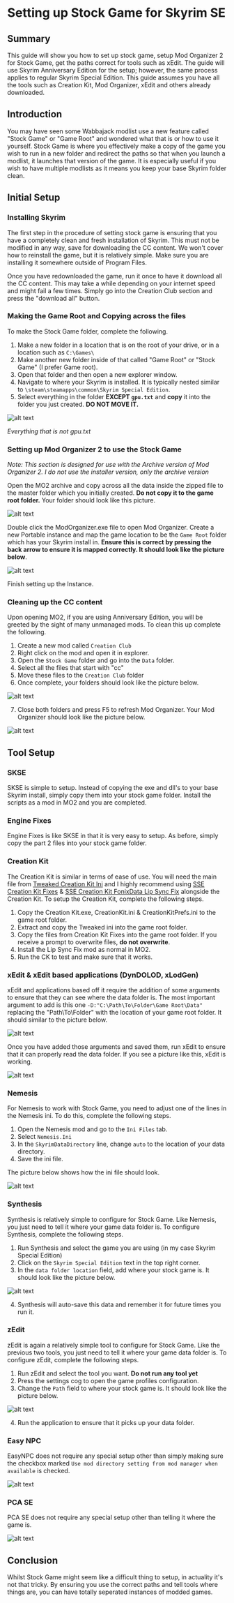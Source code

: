 # Setting up Stock Game for Skyrim SE

## Summary
This guide will show you how to set up stock game, setup Mod Organizer 2 for Stock Game, get the paths correct for tools such as xEdit. The guide will use Skyrim Anniversary Edition for the setup; however, the same process applies to regular Skyrim Special Edition. This guide assumes you have all the tools such as Creation Kit, Mod Organizer, xEdit and others already downloaded.

## Introduction
You may have seen some Wabbajack modlist use a new feature called "Stock Game" or "Game Root" and wondered what that is or how to use it yourself. Stock Game is where you effectively make a copy of the game you wish to run in a new folder and redirect the paths so that when you launch a modlist, it launches that version of the game. It is especially useful if you wish to have multiple modlists as it means you keep your base Skyrim folder clean.

## Initial Setup
### Installing Skyrim
The first step in the procedure of setting stock game is ensuring that you have a completely clean and fresh installation of Skyrim. This must not be modified in any way, save for downloading the CC content. We won't cover how to reinstall the game, but it is relatively simple. Make sure you are installing it somewhere outside of Program Files.

Once you have redownloaded the game, run it once to have it download all the CC content. This may take a while depending on your internet speed and might fail a few times. Simply go into the Creation Club section and press the "download all" button.

### Making the Game Root and Copying across the files
To make the Stock Game folder, complete the following.

1. Make a new folder in a location that is on the root of your drive, or in a location such as `C:\Games\`
2. Make another new folder inside of that called "Game Root" or "Stock Game" (I prefer Game root).
3. Open that folder and then open a new explorer window.
4. Navigate to where your Skyrim is installed. It is typically nested similar to `\steam\steamapps\common\Skyrim Special Edition`.
5. Select everything in the folder **EXCEPT `gpu.txt`** and **copy** it into the folder you just created. **DO NOT MOVE IT.**

![alt text](https://github.com/LivelyDismay/Learn-To-Mod/blob/main/images/Stock%20Game%201.png)

*Everything that is not gpu.txt*

### Setting up Mod Organizer 2 to use the Stock Game
*Note: This section is designed for use with the Archive version of Mod Organizer 2. I do not use the installer version, only the archive version*

Open the MO2 archive and copy across all the data inside the zipped file to the master folder which you initially created. **Do not copy it to the game root folder.** Your folder should look like this picture.

![alt text](https://github.com/LivelyDismay/Learn-To-Mod/blob/main/images/Stock%20Game%203.png)

Double click the ModOrganizer.exe file to open Mod Organizer. Create a new Portable instance and map the game location to be the `Game Root` folder which has your Skyrim install in. **Ensure this is correct by pressing the back arrow to ensure it is mapped correctly. It should look like the picture below**.

![alt text](https://github.com/LivelyDismay/Learn-To-Mod/blob/main/images/Stock%20Game%204.png)

Finish setting up the Instance. 

### Cleaning up the CC content
Upon opening MO2, if you are using Anniversary Edition, you will be greeted by the sight of many unmanaged mods. To clean this up complete the following.

1. Create a new mod called `Creation Club`
2. Right click on the mod and open it in explorer.
3. Open the `Stock Game` folder and go into the `Data` folder.
4. Select all the files that start with "cc" 
5. Move these files to the `Creation Club` folder
6. Once complete, your folders should look like the picture below.

![alt text](https://github.com/LivelyDismay/Learn-To-Mod/blob/main/images/Stock%20Game%205.png)

7. Close both folders and press F5 to refresh Mod Organizer. Your Mod Organizer should look like the picture below.

![alt text](https://github.com/LivelyDismay/Learn-To-Mod/blob/main/images/Stock%20Game%206.png)

## Tool Setup

### SKSE
SKSE is simple to setup. Instead of copying the exe and dll's to your base Skyrim install, simply copy them into your stock game folder. Install the scripts as a mod in MO2 and you are completed.

### Engine Fixes
Engine Fixes is like SKSE in that it is very easy to setup. As before, simply copy the part 2 files into your stock game folder.

### Creation Kit
The Creation Kit is similar in terms of ease of use. You will need the main file from [Tweaked Creation Kit Ini](https://www.nexusmods.com/skyrimspecialedition/mods/19817) and I highly recommend using [SSE Creation Kit Fixes](https://www.nexusmods.com/skyrimspecialedition/mods/20061) & [SSE Creation Kit FonixData Lip Sync Fix](https://www.nexusmods.com/skyrimspecialedition/mods/40971) alongside the Creation Kit. To setup the Creation Kit, complete the following steps.

1. Copy the Creation Kit.exe, CreationKit.ini & CreationKitPrefs.ini to the game root folder.
2. Extract and copy the Tweaked ini into the game root folder.
3. Copy the files from Creation Kit Fixes into the game root folder. If you receive a prompt to overwrite files, **do not overwrite**.
4. Install the Lip Sync Fix mod as normal in MO2.
5. Run the CK to test and make sure that it works.

### xEdit & xEdit based applications (DynDOLOD, xLodGen)
xEdit and applications based off it require the addition of some arguments to ensure that they can see where the data folder is. The most important argument to add is this one `-D:"C:\Path\To\Folder\Game Root\Data"` replacing the "Path\To\Folder" with the location of your game root folder. It should similar to the picture below.

![alt text](https://github.com/LivelyDismay/Learn-To-Mod/blob/main/images/Stock%20Game%207.png)

Once you have added those arguments and saved them, run xEdit to ensure that it can properly read the data folder. If you see a picture like this, xEdit is working.

![alt text](https://github.com/LivelyDismay/Learn-To-Mod/blob/main/images/Stock%20Game%208.png)

### Nemesis
For Nemesis to work with Stock Game, you need to adjust one of the lines in the Nemesis ini. To do this, complete the following steps.

1. Open the Nemesis mod and go to the `Ini Files` tab.
2. Select `Nemesis.Ini`
3. In the `SkyrimDataDirectory` line, change `auto` to the location of your data directory.
4. Save the ini file.

The picture below shows how the ini file should look.

![alt text](https://github.com/LivelyDismay/Learn-To-Mod/blob/main/images/Stock%20Game%209.png)

### Synthesis
Synthesis is relatively simple to configure for Stock Game. Like Nemesis, you just need to tell it where your game data folder is. To configure Synthesis, complete the following steps.

1. Run Synthesis and select the game you are using (in my case Skyrim Special Edition)
2. Click on the `Skyrim Special Edition` text in the top right corner.
3. In the `data folder location` field, add where your stock game is. It should look like the picture below.

![alt text](https://github.com/LivelyDismay/Learn-To-Mod/blob/main/images/Stock%20Game%2010.png)

4. Synthesis will auto-save this data and remember it for future times you run it.

### zEdit
zEdit is again a relatively simple tool to configure for Stock Game. Like the previous two tools, you just need to tell it where your game data folder is. To configure zEdit, complete the following steps.

1. Run zEdit and select the tool you want. **Do not run any tool yet**
2. Press the settings cog to open the game profiles configuration.
3. Change the `Path` field to where your stock game is. It should look like the picture below.

![alt text](https://github.com/LivelyDismay/Learn-To-Mod/blob/main/images/Stock%20Game%2011.png)

4. Run the application to ensure that it picks up your data folder.

### Easy NPC

EasyNPC does not require any special setup other than simply making sure the checkbox marked `Use mod directory setting from mod manager when available` is checked.

![alt text](https://github.com/LivelyDismay/Learn-To-Mod/blob/main/images/Stock%20Game%2012.png)

### PCA SE

PCA SE does not require any special setup other than telling it where the game is.

![alt text](https://github.com/LivelyDismay/Learn-To-Mod/blob/main/images/Stock%20Game%2013.png)

## Conclusion
Whilst Stock Game might seem like a difficult thing to setup, in actuality it's not that tricky. By ensuring you use the correct paths and tell tools where things are, you can have totally seperated instances of modded games.
